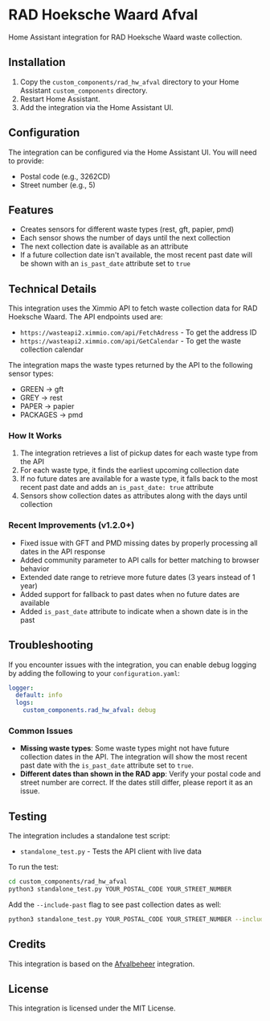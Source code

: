 # RAD Hoeksche Waard Afval

Home Assistant integration for RAD Hoeksche Waard waste collection.

## Installation

1. Copy the `custom_components/rad_hw_afval` directory to your Home Assistant `custom_components` directory.
2. Restart Home Assistant.
3. Add the integration via the Home Assistant UI.

## Configuration

The integration can be configured via the Home Assistant UI. You will need to provide:

- Postal code (e.g., 3262CD)
- Street number (e.g., 5)

## Features

- Creates sensors for different waste types (rest, gft, papier, pmd)
- Each sensor shows the number of days until the next collection
- The next collection date is available as an attribute
- If a future collection date isn't available, the most recent past date will be shown with an `is_past_date` attribute set to `true`

## Technical Details

This integration uses the Ximmio API to fetch waste collection data for RAD Hoeksche Waard. The API endpoints used are:

- `https://wasteapi2.ximmio.com/api/FetchAdress` - To get the address ID
- `https://wasteapi2.ximmio.com/api/GetCalendar` - To get the waste collection calendar

The integration maps the waste types returned by the API to the following sensor types:

- GREEN -> gft
- GREY -> rest
- PAPER -> papier
- PACKAGES -> pmd

### How It Works

1. The integration retrieves a list of pickup dates for each waste type from the API
2. For each waste type, it finds the earliest upcoming collection date
3. If no future dates are available for a waste type, it falls back to the most recent past date and adds an `is_past_date: true` attribute
4. Sensors show collection dates as attributes along with the days until collection

### Recent Improvements (v1.2.0+)

- Fixed issue with GFT and PMD missing dates by properly processing all dates in the API response
- Added community parameter to API calls for better matching to browser behavior
- Extended date range to retrieve more future dates (3 years instead of 1 year)
- Added support for fallback to past dates when no future dates are available
- Added `is_past_date` attribute to indicate when a shown date is in the past

## Troubleshooting

If you encounter issues with the integration, you can enable debug logging by adding the following to your `configuration.yaml`:

```yaml
logger:
  default: info
  logs:
    custom_components.rad_hw_afval: debug
```

### Common Issues

- **Missing waste types**: Some waste types might not have future collection dates in the API. The integration will show the most recent past date with the `is_past_date` attribute set to `true`.
- **Different dates than shown in the RAD app**: Verify your postal code and street number are correct. If the dates still differ, please report it as an issue.

## Testing

The integration includes a standalone test script:

- `standalone_test.py` - Tests the API client with live data

To run the test:

```bash
cd custom_components/rad_hw_afval
python3 standalone_test.py YOUR_POSTAL_CODE YOUR_STREET_NUMBER
```

Add the `--include-past` flag to see past collection dates as well:

```bash
python3 standalone_test.py YOUR_POSTAL_CODE YOUR_STREET_NUMBER --include-past
```

## Credits

This integration is based on the [Afvalbeheer](https://github.com/pippyn/Home-Assistant-Sensor-Afvalbeheer) integration.

## License

This integration is licensed under the MIT License.

